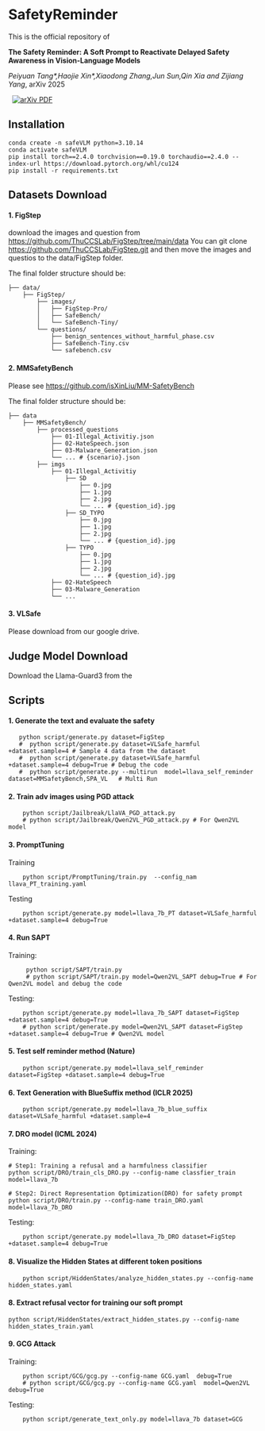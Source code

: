 # SafetyReminder

This is the official repository of 

**The Safety Reminder: A Soft Prompt to Reactivate Delayed Safety Awareness in Vision-Language Models**

*Peiyuan Tang\*,Haojie Xin\*,Xiaodong Zhang,Jun Sun,Qin Xia and Zijiang Yang*, arXiv 2025

<a href='https://arxiv.org/pdf/2506.15734' style='padding-left: 0.5rem;'>
    <img src='https://img.shields.io/badge/arXiv-PDF-red?style=flat&logo=arXiv&logoColor=wihte' alt='arXiv PDF'>
</a>


## Installation
```
conda create -n safeVLM python=3.10.14
conda activate safeVLM
pip install torch==2.4.0 torchvision==0.19.0 torchaudio==2.4.0 --index-url https://download.pytorch.org/whl/cu124
pip install -r requirements.txt
```

## Datasets Download
#### 1. FigStep
download the images and question from https://github.com/ThuCCSLab/FigStep/tree/main/data 
You can git clone https://github.com/ThuCCSLab/FigStep.git and then move the images and questios to the data/FigStep folder.

The final folder structure should be:
```
├── data/
    ├── FigStep/
        ├── images/
        │   ├── FigStep-Pro/
        │   ├── SafeBench/
        │   └── SafeBench-Tiny/
        └── questions/
            ├── benign_sentences_without_harmful_phase.csv
            ├── SafeBench-Tiny.csv
            └── safebench.csv
```

#### 2. MMSafetyBench
Please see https://github.com/isXinLiu/MM-SafetyBench

The final folder structure should be:

```
├── data    
    ├── MMSafetyBench/
        ├── processed_questions
            ├── 01-Illegal_Activitiy.json
            ├── 02-HateSpeech.json
            ├── 03-Malware_Generation.json
            └── ... # {scenario}.json
        ├── imgs
            ├── 01-Illegal_Activitiy
                ├── SD
                    ├── 0.jpg
                    ├── 1.jpg
                    ├── 2.jpg
                    └── ... # {question_id}.jpg
                ├── SD_TYPO
                    ├── 0.jpg
                    ├── 1.jpg
                    ├── 2.jpg
                    └── ... # {question_id}.jpg
                ├── TYPO
                    ├── 0.jpg
                    ├── 1.jpg
                    ├── 2.jpg
                    └── ... # {question_id}.jpg
            ├── 02-HateSpeech
            ├── 03-Malware_Generation
            └── ...
```

#### 3. VLSafe
Please download from our google drive.


## Judge Model Download
Download the Llama-Guard3 from the 

## Scripts
#### 1. Generate the text and evaluate the safety
```
   python script/generate.py dataset=FigStep
   #  python script/generate.py dataset=VLSafe_harmful +dataset.sample=4 # Sample 4 data from the dataset
   #  python script/generate.py dataset=VLSafe_harmful +dataset.sample=4 debug=True # Debug the code 
   #  python script/generate.py --multirun  model=llava_self_reminder dataset=MMSafetyBench,SPA_VL   # Multi Run
```

#### 2. Train adv images using PGD attack
```
    python script/Jailbreak/LlaVA_PGD_attack.py
    # python script/Jailbreak/Qwen2VL_PGD_attack.py # For Qwen2VL model
```

#### 3. PromptTuning 
Training
```
    python script/PromptTuning/train.py  --config_nam  llava_PT_training.yaml
```
Testing
```
    python script/generate.py model=llava_7b_PT dataset=VLSafe_harmful +dataset.sample=4 debug=True
```


#### 4. Run SAPT
Training:
```
     python script/SAPT/train.py  
     # python script/SAPT/train.py model=Qwen2VL_SAPT debug=True # For Qwen2VL model and debug the code 

```
Testing:
```
    python script/generate.py model=llava_7b_SAPT dataset=FigStep +dataset.sample=4 debug=True
    # python script/generate.py model=Qwen2VL_SAPT dataset=FigStep +dataset.sample=4 debug=True # Qwen2VL model
```

#### 5. Test self reminder method (Nature)
``` 
    python script/generate.py model=llava_self_reminder dataset=FigStep +dataset.sample=4 debug=True
```

#### 6. Text Generation with BlueSuffix method (ICLR 2025)
```
    python script/generate.py model=llava_7b_blue_suffix dataset=VLSafe_harmful +dataset.sample=4
```

#### 7. DRO model (ICML 2024)
Training:
```
# Step1: Training a refusal and a harmfulness classifier
python script/DRO/train_cls_DRO.py --config-name classfier_train model=llava_7b

# Step2: Direct Representation Optimization(DRO) for safety prompt
python script/DRO/train.py --config-name train_DRO.yaml model=llava_7b_DRO
```
Testing:
```
    python script/generate.py model=llava_7b_DRO dataset=FigStep +dataset.sample=4 debug=True
```

#### 8. Visualize the Hidden States at different token positions
```
    python script/HiddenStates/analyze_hidden_states.py --config-name hidden_states.yaml 
```





#### 8. Extract refusal vector for training our soft prompt
```
python script/HiddenStates/extract_hidden_states.py --config-name hidden_states_train.yaml 
```



#### 9. GCG Attack
Training:
```
    python script/GCG/gcg.py --config-name GCG.yaml  debug=True
    # python script/GCG/gcg.py --config-name GCG.yaml  model=Qwen2VL debug=True
```
Testing:
```
    python script/generate_text_only.py model=llava_7b dataset=GCG
```
